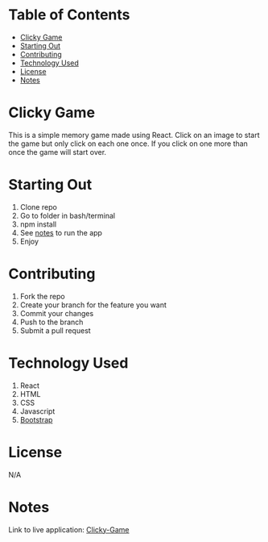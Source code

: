 # Table of Contents <!-- omit in toc -->
- [Clicky Game](#clicky-game)
- [Starting Out](#starting-out)
- [Contributing](#contributing)
- [Technology Used](#technology-used)
- [License](#license)
- [Notes](#notes)
  
# Clicky Game
This is a simple memory game made using React. Click on an image to start the game but only click on each one once. If you click on one more than once the game will start over. 


# Starting Out 
1. Clone repo
2. Go to folder in bash/terminal
3. npm install
4. See [notes](#notes) to run the app
5. Enjoy

# Contributing
1. Fork the repo
2. Create your branch for the feature you want
3. Commit your changes
4. Push to the branch
5. Submit a pull request
   
# Technology Used
1. React
2. HTML
3. CSS
4. Javascript
5. [Bootstrap](https://getbootstrap.com)


   
# License
N/A

# Notes
Link to live application: [Clicky-Game](https://jhernandeztorres.github.io/BC-Clicky-Game/)
